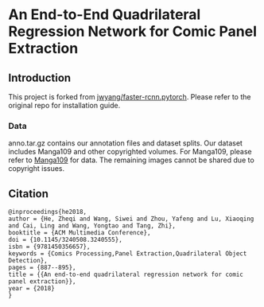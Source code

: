 # An End-to-End Quadrilateral Regression Network for Comic Panel Extraction

## Introduction

This project is forked from [jwyang/faster-rcnn.pytorch](https://github.com/jwyang/faster-rcnn.pytorch/tree/2f7b53c9313cdb73325cf0ff35cc6a3efb4601a5). Please refer to the original repo for installation guide.

### Data

anno.tar.gz contains our annotation files and dataset splits. Our dataset includes Manga109 and other copyrighted volumes. For Manga109, please refer to [Manga109](http://www.manga109.org/en/) for data. The remaining images cannot be shared due to copyright issues.

## Citation

    @inproceedings{he2018,
    author = {He, Zheqi and Wang, Siwei and Zhou, Yafeng and Lu, Xiaoqing and Cai, Ling and Wang, Yongtao and Tang, Zhi},
    booktitle = {ACM Multimedia Conference},
    doi = {10.1145/3240508.3240555},
    isbn = {9781450356657},
    keywords = {Comics Processing,Panel Extraction,Quadrilateral Object Detection},
    pages = {887--895},
    title = {{An end-to-end quadrilateral regression network for comic panel extraction}},
    year = {2018}
    }

